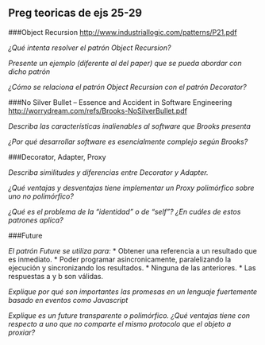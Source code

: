 ## Preg teoricas de ejs 25-29

###Object Recursion
http://www.industriallogic.com/patterns/P21.pdf

_¿Qué intenta resolver el patrón Object Recursion?_

_Presente un ejemplo (diferente al del paper) que se pueda abordar con dicho patrón_

_¿Cómo se relaciona el patrón Object Recursion con el patrón Decorator?_

###No Silver Bullet – Essence and Accident in Software Engineering
http://worrydream.com/refs/Brooks-NoSilverBullet.pdf

_Describa las características inalienables al software que Brooks presenta_

_¿Por qué desarrollar software es esencialmente complejo según Brooks?_

###Decorator, Adapter, Proxy

_Describa similitudes y diferencias entre Decorator y Adapter._

_¿Qué ventajas y desventajas tiene implementar un Proxy polimórfico sobre uno no polimórfico?_

_¿Qué es el problema de la “identidad” o de “self”? ¿En cuáles de estos patrones aplica?_

###Future

_El patrón Future se utiliza para:_
    * Obtener una referencia a un resultado que es inmediato.
    * Poder programar asincronicamente, paralelizando la ejecución y sincronizando los resultados.
    * Ninguna de las anteriores.
    * Las respuestas a y b son válidas.

_Explique por qué son importantes las promesas en un lenguaje fuertemente basado en eventos como Javascript_

_Explique es un future transparente o polimórfico. ¿Qué ventajas tiene con respecto a uno que no comparte el mismo protocolo que el objeto a proxiar?_
